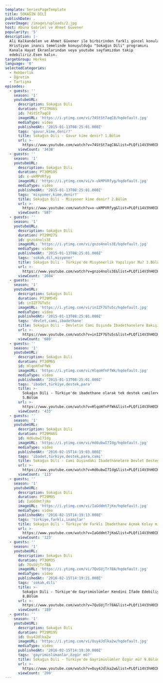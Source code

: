 ```yaml
---
template: SeriesPageTemplate
title: SOKAĞIN DİLİ
publishDate: .
coverImage: /images/uploads/2.jpg
host: Abuna Gabriel ve Ahmet Güvener
popularity: '5'
description: |-
  Ali Kalkandelen ve Ahmet Güvener ile birbirinden farklı güncel konuların
  Hristiyan inancı temelinde konuşulduğu "Sokağın Dili" programını
  Kanala Hayat Ekranlarından veya youtube sayfamızdan takip 
  edebiliriz.Esen kalın.
targetGroup: Herkes
language: '0'
selectedCategories:
  - Rehberlik
  - Öğretim
  - Tartışma
episodes:
  - guests: ''
    season: '1'
    youtubeURL:
      description: Sokağın Dili
      duration: PT27M46S
      id: 74StSt7aqC8
      imageURL: 'https://i.ytimg.com/vi/74StSt7aqC8/hqdefault.jpg'
      mediaType: video
      publishedAt: '2015-01-13T08:25:01.000Z'
      tags: 'gavur,kime,denir?'
      title: Sokağın Dili - Gavur kime denir? 1.Bölüm
      url: >-
        https://www.youtube.com/watch?v=74StSt7aqC8&list=PLQfi14V3hH0IHZ-vbD_1Kv-Oe4PgQdU0t&index=2&t=0s
      viewCount: '3438'
  - guests: ''
    season: '1'
    youtubeURL:
      description: Sokağın Dili
      duration: PT30M10S
      id: x-ukMPVRfyg
      imageURL: 'https://i.ytimg.com/vi/x-ukMPVRfyg/hqdefault.jpg'
      mediaType: video
      publishedAt: '2015-01-13T08:25:01.000Z'
      tags: 'misyoner,kime,denir?'
      title: Sokağın Dili - Misyoner kime denir? 2.Bölüm
      url: >-
        https://www.youtube.com/watch?v=x-ukMPVRfyg&list=PLQfi14V3hH0IHZ-vbD_1Kv-Oe4PgQdU0t&index=3&t=0s
      viewCount: '587'
  - guests: ''
    season: '1'
    youtubeURL:
      description: Sokağın Dili
      duration: PT29M27S
      id: gnzo4nols3E
      imageURL: 'https://i.ytimg.com/vi/gnzo4nols3E/hqdefault.jpg'
      mediaType: video
      publishedAt: '2015-01-13T08:25:01.000Z'
      tags: 'sokak,dil,misyoner'
      title: Sokağın Dili - Türkiye'de Misyonerlik Yapılıyor Mu? 3.Bölüm
      url: >-
        https://www.youtube.com/watch?v=gnzo4nols3E&list=PLQfi14V3hH0IHZ-vbD_1Kv-Oe4PgQdU0t&index=4&t=0s
      viewCount: '2604'
  - guests: ''
    season: '1'
    youtubeURL:
      description: Sokağın Dili
      duration: PT29M54S
      id: inIZF7GTu5c
      imageURL: 'https://i.ytimg.com/vi/inIZF7GTu5c/hqdefault.jpg'
      mediaType: video
      publishedAt: '2015-01-13T08:25:01.000Z'
      tags: 'devlet,cami,ibadethane'
      title: Sokağın Dili - Devletin Cami Dışında İbadethanelere Bakışı 4.Bölüm
      url: >-
        https://www.youtube.com/watch?v=inIZF7GTu5c&list=PLQfi14V3hH0IHZ-vbD_1Kv-Oe4PgQdU0t&index=5&t=0s
      viewCount: '680'
  - guests: ''
    season: '1'
    youtubeURL:
      description: Sokağın Dili
      duration: PT30M6S
      id: HlqoHfnFfWk
      imageURL: 'https://i.ytimg.com/vi/HlqoHfnFfWk/hqdefault.jpg'
      mediaType: video
      publishedAt: '2015-01-13T08:25:01.000Z'
      tags: 'ibadet,türkiye,destek,para'
      title: >-
        Sokağın Dili - Türkiye'de ibadethane olarak tek destek camilere midir?
        5.Bölüm
      url: >-
        https://www.youtube.com/watch?v=HlqoHfnFfWk&list=PLQfi14V3hH0IHZ-vbD_1Kv-Oe4PgQdU0t&index=6&t=0s
      viewCount: '433'
  - guests: ''
    season: '1'
    youtubeURL:
      description: Sokağın Dili
      duration: PT29M46S
      id: Hd6ubwI7Idg
      imageURL: 'https://i.ytimg.com/vi/Hd6ubwI7Idg/hqdefault.jpg'
      mediaType: video
      publishedAt: '2016-02-15T14:19:03.000Z'
      tags: 'ibadet,türkiye,destek,para,cami'
      title: Sokağın Dili - Cami Dışındaki İbadethanelere Devlet Desteği 6.Bölüm
      url: >-
        https://www.youtube.com/watch?v=Hd6ubwI7Idg&list=PLQfi14V3hH0IHZ-vbD_1Kv-Oe4PgQdU0t&index=7&t=0s
      viewCount: '113'
  - guests: ''
    season: '1'
    youtubeURL:
      description: Sokağın Dili
      duration: PT29M9S
      id: IaGddmt7jKo
      imageURL: 'https://i.ytimg.com/vi/IaGddmt7jKo/hqdefault.jpg'
      mediaType: video
      publishedAt: '2016-02-15T14:19:13.000Z'
      tags: 'türkiye,farklı,inançlar'
      title: Sokağın Dili - Türkiye'de Farklı İbadethane Açmak Kolay mı? 7.Bölüm
      url: >-
        https://www.youtube.com/watch?v=IaGddmt7jKo&list=PLQfi14V3hH0IHZ-vbD_1Kv-Oe4PgQdU0t&index=8&t=0s
      viewCount: '123'
  - guests: ''
    season: '1'
    youtubeURL:
      description: Sokağın Dili
      duration: PT30M3S
      id: 7QuSUjTr78A
      imageURL: 'https://i.ytimg.com/vi/7QuSUjTr78A/hqdefault.jpg'
      mediaType: video
      publishedAt: '2016-02-15T14:19:21.000Z'
      tags: 'sokak,dili'
      title: >-
        Sokağın Dili - Türkiye'de Gayrimüslümler Kendini İfade Edebiliyor mu?
        8.Bölüm
      url: >-
        https://www.youtube.com/watch?v=7QuSUjTr78A&list=PLQfi14V3hH0IHZ-vbD_1Kv-Oe4PgQdU0t&index=9&t=0s
      viewCount: '189'
  - guests: ''
    season: '1'
    youtubeURL:
      description: Sokağın Dili
      duration: PT29M19S
      id: Ouy4Jdlka2w
      imageURL: 'https://i.ytimg.com/vi/Ouy4Jdlka2w/hqdefault.jpg'
      mediaType: video
      publishedAt: '2016-02-15T14:19:30.000Z'
      tags: 'gayrimüslümanlar,özgür mü?'
      title: Sokağın Dili - Türkiye'de Gayrimüslümler Özgür mü? 9.Bölüm
      url: >-
        https://www.youtube.com/watch?v=Ouy4Jdlka2w&list=PLQfi14V3hH0IHZ-vbD_1Kv-Oe4PgQdU0t&index=10&t=0s
      viewCount: '200'
---
```


